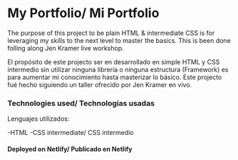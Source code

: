 # My Portfolio/ Mi Portfolio

The purpose of this project to be plain HTML & intermediate CSS is for leveraging my skills to the next level to master the basics.
This is been done folling along Jen Kramer live workshop. 

El propósito de este projecto ser en desarrollado en simple HTML y CSS intermedio sin utilizar ninguna librería o ninguna estructura (Framework) es para aumentar mi conocimiento hasta masterizar lo básico.
Este projecto fué hecho siguiendo un taller ofrecido por Jen Kramer en vivo. 

### Technologies used/ Technologías usadas
 Lenguajes utilizados:

 -HTML
 -CSS intermediate/ CSS intermedio

 #### Deployed on Netlify/ Publicado en Netlify

 